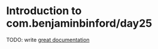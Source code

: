 # Introduction to com.benjaminbinford/day25

TODO: write [great documentation](http://jacobian.org/writing/what-to-write/)
